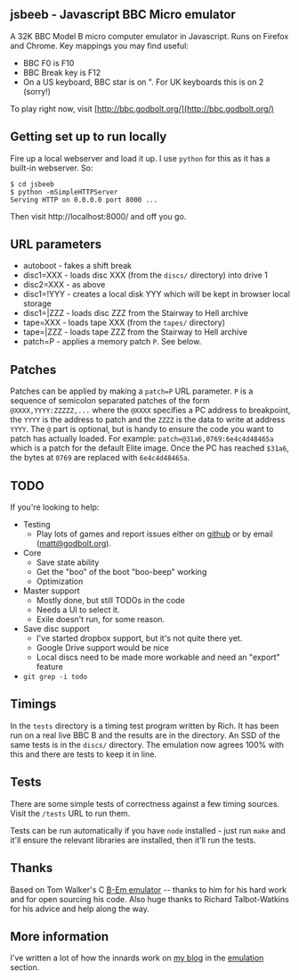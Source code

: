 jsbeeb - Javascript BBC Micro emulator
--------------------------------------

A 32K BBC Model B micro computer emulator in Javascript.  Runs on Firefox and Chrome.
Key mappings you may find useful:

* BBC F0 is F10
* BBC Break key is F12
* On a US keyboard, BBC star is on ".  For UK keyboards this is on 2 (sorry!)

To play right now, visit [http://bbc.godbolt.org/](http://bbc.godbolt.org/)

Getting set up to run locally
-----------------------------

Fire up a local webserver and load it up.  I use `python` for this as it has a built-in webserver. So:

    $ cd jsbeeb
    $ python -mSimpleHTTPServer
    Serving HTTP on 0.0.0.0 port 8000 ...

Then visit http://localhost:8000/ and off you go.

URL parameters
--------------

* autoboot - fakes a shift break
* disc1=XXX - loads disc XXX (from the `discs/` directory) into drive 1
* disc2=XXX - as above
* disc1=!YYY - creates a local disk YYY which will be kept in browser local storage
* disc1=|ZZZ - loads disc ZZZ from the Stairway to Hell archive
* tape=XXX - loads tape XXX (from the `tapes/` directory)
* tape=|ZZZ - loads tape ZZZ from the Stairway to Hell archive
* patch=P - applies a memory patch `P`. See below.

Patches
-------
Patches can be applied by making a `patch=P` URL parameter.  `P` is a sequence of semicolon separated patches of the form `@XXXX,YYYY:ZZZZZ,...` where the `@XXXX` specifies a PC address to breakpoint, the `YYYY` is the address to patch and the `ZZZZ` is the data to write at address `YYYY`. The `@` part is optional, but is handy to ensure the code you want to patch has actually loaded. For example: `patch=@31a6,0769:6e4c4d48465a` which is a patch for the default Elite image. Once the PC has reached `$31a6`, the bytes at `0769` are replaced with `6e4c4d48465a`.

TODO
----

If you're looking to help:

* Testing
  * Play lots of games and report issues either on [github](https://github.com/mattgodbolt/jsbeeb/issues) or by email (matt@godbolt.org).
* Core
  * Save state ability
  * Get the "boo" of the boot "boo-beep" working
  * Optimization
* Master support
  * Mostly done, but still TODOs in the code
  * Needs a UI to select it.
  * Exile doesn't run, for some reason.
* Save disc support
  * I've started dropbox support, but it's not quite there yet.
  * Google Drive support would be nice
  * Local discs need to be made more workable and need an "export" feature
* `git grep -i todo`

Timings
-------

In the `tests` directory is a timing test program written by Rich.  It has been run on a real live BBC B and the results are in the directory.  An SSD of the same tests is in the `discs/` directory. The emulation now agrees 100% with this and there are tests to keep it in line.

Tests
-----

There are some simple tests of correctness against a few timing sources. Visit the `/tests` URL to run them.

Tests can be run automatically if you have `node` installed - just run `make` and it'll ensure the relevant libraries are installed, then it'll run the tests.

Thanks
------

Based on Tom Walker's C [B-Em emulator](http://b-em.bbcmicro.com/) -- thanks to him for his hard work and for open sourcing his code. Also huge thanks to Richard Talbot-Watkins for his advice and help along the way.

More information
----------------

I've written a lot of how the innards work on [my blog](http://xania.org) in the [emulation](http://xania.org/Emulation-archive) section.
